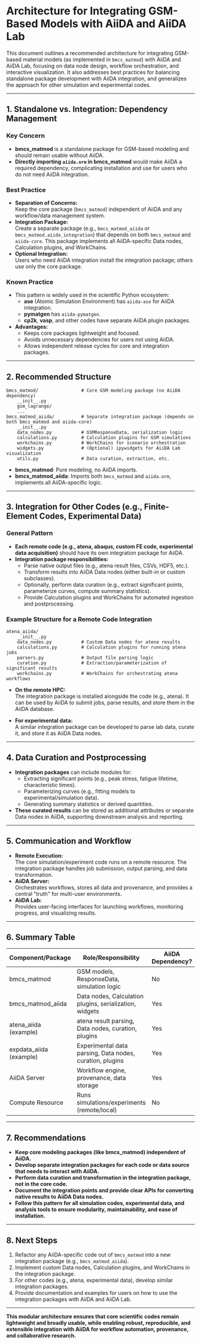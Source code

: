 # Architecture for Integrating GSM-Based Models with AiiDA and AiiDA Lab

This document outlines a recommended architecture for integrating GSM-based material models (as implemented in `bmcs_matmod`) with AiiDA and AiiDA Lab, focusing on data node design, workflow orchestration, and interactive visualization. It also addresses best practices for balancing standalone package development with AiiDA integration, and generalizes the approach for other simulation and experimental codes.

---

## 1. Standalone vs. Integration: Dependency Management

### **Key Concern**

- **bmcs_matmod** is a standalone package for GSM-based modeling and should remain usable without AiiDA.
- **Directly importing `aiida.orm` in bmcs_matmod** would make AiiDA a required dependency, complicating installation and use for users who do not need AiiDA integration.

### **Best Practice**

- **Separation of Concerns:**  
  Keep the core package (`bmcs_matmod`) independent of AiiDA and any workflow/data management system.
- **Integration Package:**  
  Create a separate package (e.g., `bmcs_matmod_aiida` or `bmcs_matmod.aiida_integration`) that depends on both `bmcs_matmod` and `aiida-core`. This package implements all AiiDA-specific Data nodes, Calculation plugins, and WorkChains.
- **Optional Integration:**  
  Users who need AiiDA integration install the integration package; others use only the core package.

### **Known Practice**

- This pattern is widely used in the scientific Python ecosystem:
  - **ase** (Atomic Simulation Environment) has `aiida-ase` for AiiDA integration.
  - **pymatgen** has `aiida-pymatgen`.
  - **cp2k**, **vasp**, and other codes have separate AiiDA plugin packages.
- **Advantages:**
  - Keeps core packages lightweight and focused.
  - Avoids unnecessary dependencies for users not using AiiDA.
  - Allows independent release cycles for core and integration packages.

---

## 2. Recommended Structure

```
bmcs_matmod/                # Core GSM modeling package (no AiiDA dependency)
    __init__.py
    gsm_lagrange/
    ...
bmcs_matmod_aiida/          # Separate integration package (depends on both bmcs_matmod and aiida-core)
    __init__.py
    data_nodes.py           # GSMResponseData, serialization logic
    calculations.py         # Calculation plugins for GSM simulations
    workchains.py           # WorkChains for scenario orchestration
    widgets.py              # (Optional) ipywidgets for AiiDA Lab visualization
    utils.py                # Data curation, extraction, etc.
```

- **bmcs_matmod**: Pure modeling, no AiiDA imports.
- **bmcs_matmod_aiida**: Imports both `bmcs_matmod` and `aiida.orm`, implements all AiiDA-specific logic.

---

## 3. Integration for Other Codes (e.g., Finite-Element Codes, Experimental Data)

### **General Pattern**

- **Each remote code (e.g., atena, abaqus, custom FE code, experimental data acquisition)** should have its own integration package for AiiDA.
- **Integration package responsibilities:**
  - Parse native output files (e.g., atena result files, CSVs, HDF5, etc.).
  - Transform results into AiiDA Data nodes (either built-in or custom subclasses).
  - Optionally, perform data curation (e.g., extract significant points, parameterize curves, compute summary statistics).
  - Provide Calculation plugins and WorkChains for automated ingestion and postprocessing.

### **Example Structure for a Remote Code Integration**

```
atena_aiida/
    __init__.py
    data_nodes.py           # Custom Data nodes for atena results
    calculations.py         # Calculation plugins for running atena jobs
    parsers.py              # Output file parsing logic
    curation.py             # Extraction/parameterization of significant results
    workchains.py           # WorkChains for orchestrating atena workflows
```

- **On the remote HPC:**  
  The integration package is installed alongside the code (e.g., atena). It can be used by AiiDA to submit jobs, parse results, and store them in the AiiDA database.

- **For experimental data:**  
  A similar integration package can be developed to parse lab data, curate it, and store it as AiiDA Data nodes.

---

## 4. Data Curation and Postprocessing

- **Integration packages** can include modules for:
  - Extracting significant points (e.g., peak stress, fatigue lifetime, characteristic times).
  - Parameterizing curves (e.g., fitting models to experimental/simulation data).
  - Generating summary statistics or derived quantities.
- **These curated results** can be stored as additional attributes or separate Data nodes in AiiDA, supporting downstream analysis and reporting.

---

## 5. Communication and Workflow

- **Remote Execution:**  
  The core simulation/experiment code runs on a remote resource. The integration package handles job submission, output parsing, and data transformation.
- **AiiDA Server:**  
  Orchestrates workflows, stores all data and provenance, and provides a central "truth" for multi-user environments.
- **AiiDA Lab:**  
  Provides user-facing interfaces for launching workflows, monitoring progress, and visualizing results.

---

## 6. Summary Table

| Component/Package         | Role/Responsibility                                         | AiiDA Dependency? |
|---------------------------|------------------------------------------------------------|-------------------|
| bmcs_matmod               | GSM models, ResponseData, simulation logic                 | No                |
| bmcs_matmod_aiida         | Data nodes, Calculation plugins, serialization, widgets    | Yes               |
| atena_aiida (example)     | atena result parsing, Data nodes, curation, plugins        | Yes               |
| expdata_aiida (example)   | Experimental data parsing, Data nodes, curation, plugins   | Yes               |
| AiiDA Server              | Workflow engine, provenance, data storage                  | Yes               |
| Compute Resource          | Runs simulations/experiments (remote/local)                | No                |

---

## 7. Recommendations

- **Keep core modeling packages (like bmcs_matmod) independent of AiiDA.**
- **Develop separate integration packages for each code or data source that needs to interact with AiiDA.**
- **Perform data curation and transformation in the integration package, not in the core code.**
- **Document the integration points and provide clear APIs for converting native results to AiiDA Data nodes.**
- **Follow this pattern for all simulation codes, experimental data, and analysis tools to ensure modularity, maintainability, and ease of installation.**

---

## 8. Next Steps

1. Refactor any AiiDA-specific code out of `bmcs_matmod` into a new integration package (e.g., `bmcs_matmod_aiida`).
2. Implement custom Data nodes, Calculation plugins, and WorkChains in the integration package.
3. For other codes (e.g., atena, experimental data), develop similar integration packages.
4. Provide documentation and examples for users on how to use the integration packages with AiiDA and AiiDA Lab.

---

**This modular architecture ensures that core scientific codes remain lightweight and broadly usable, while enabling robust, reproducible, and extensible integration with AiiDA for workflow automation, provenance, and collaborative research.**
